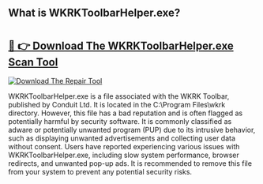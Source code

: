 ## What is WKRKToolbarHelper.exe? 

# <h2><a href="https://exedetect.com/download.php?WKRKToolbarHelper.exe">🔗 👉 Download The WKRKToolbarHelper.exe Scan Tool</a></h2>

[![Download The Repair Tool](https://exedetect.com/download-button.jpg)](https://exedetect.com/download.php?WKRKToolbarHelper.exe)

WKRKToolbarHelper.exe is a file associated with the WKRK Toolbar, published by Conduit Ltd. It is located in the C:\Program Files\wkrk directory. However, this file has a bad reputation and is often flagged as potentially harmful by security software. It is commonly classified as adware or potentially unwanted program (PUP) due to its intrusive behavior, such as displaying unwanted advertisements and collecting user data without consent. Users have reported experiencing various issues with WKRKToolbarHelper.exe, including slow system performance, browser redirects, and unwanted pop-up ads. It is recommended to remove this file from your system to prevent any potential security risks.